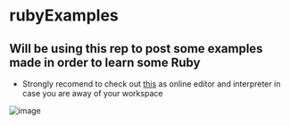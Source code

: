 # rubyExamples

## Will be using this rep to post some examples made in order to learn some Ruby
- Strongly recomend to check out [this](https://www.tutorialspoint.com/execute_ruby_online.php) as online editor and interpreter in case you are away of your workspace

![image](https://cdn0.iconfinder.com/data/icons/long-shadow-web-icons/512/ruby-512.png)
